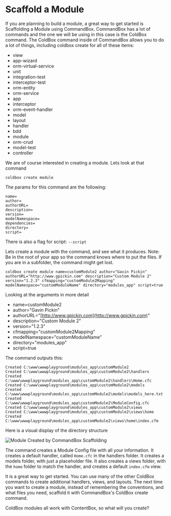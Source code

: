 # Scaffold a Module

If you are planning to build a module, a great way to get started is Scaffolding a Module using CommandBox. CommandBox has a lot of commands and the one we will be using in this case is the ColdBox command. The ColdBox command inside of CommandBox allows you to do a lot of things, including coldbox create for all of these items:

* view
* app-wizard
* orm-virtual-service
* unit
* integration-test
* interceptor-test
* orm-entity
* orm-service
* app
* interceptor
* orm-event-handler
* model
* layout
* handler
* bdd
* module
* orm-crud
* model-test
* controller

We are of course interested in creating a module. Lets look at that command

`coldbox create module`

The params for this command are the following:

```
name=            
author=          
authorURL=       
description=     
version=
modelNamespace=  
dependencies=    
directory=       
script=          
```

There is also a flag for script: `--script`

Lets create a module with the command, and see what it produces. Note: Be in the root of your app so the command knows where to put the files. If you are in a subfolder, the command might get lost.

```
coldbox create module name=customModule2 author="Gavin Pickin" authorURL="http://www.gpickin.com" description="Custom Module 2" version="1.2.3" cfmapping="customModule2Mapping" modelNamespace="customModuleName" directory="modules_app" script=true
```

Looking at the arguments in more detail

* name=customModule2
* author="Gavin Pickin"
* authorURL="[http://www.gpickin.com](http://www.gpickin.com)"
* description="Custom Module 2"
* version="1.2.3"
* cfmapping="customModule2Mapping"
* modelNamespace="customModuleName"
* directory="modules\_app"
* script=true

The command outputs this:

```
Created C:\www\wwwplayground\modules_app\customModule2
Created C:\www\wwwplayground\modules_app\customModule2\handlers
Created C:\www\wwwplayground\modules_app\customModule2\handlers\Home.cfc
Created C:\www\wwwplayground\modules_app\customModule2\models
Created C:\www\wwwplayground\modules_app\customModule2\models\models_here.txt
Created C:\www\wwwplayground\modules_app\customModule2\ModuleConfig.cfc
Created C:\www\wwwplayground\modules_app\customModule2\views
Created C:\www\wwwplayground\modules_app\customModule2\views\home
Created C:\www\wwwplayground\modules_app\customModule2\views\home\index.cfm
```

Here is a visual display of the directory structure

![Module Created by CommandBox Scaffolding](../../../developing/back\_end/modules/commandboxCreate.jpg)

The command creates a Module Config file with all your information. It creates a default handler, called `Home.cfc` in the handlers folder. It creates a models folder, with just a placeholder file. It also creates a views folder, with the `home` folder to match the handler, and creates a default `index.cfm` view.

It is a great way to get started. You can use many of the other ColdBox commands to create additional handlers, views, and layouts. The next time you want to create a module, instead of remembering the conventions, and what files you need, scaffold it with CommandBox's ColdBox create command.

ColdBox modules all work with ContentBox, so what will you create?
